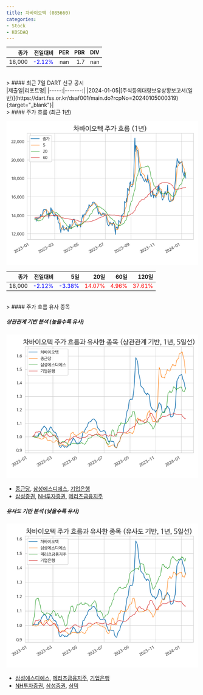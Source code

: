```yaml
---
title: 차바이오텍 (085660)
categories:
- Stock
- KOSDAQ
---
```


|종가|전일대비|PER|PBR|DIV|
|---:|-------:|--:|--:|--:|
|18,000|<span style="color: blue">-2.12%</span>|nan|1.7|nan|

<!-- more -->

<br>
> #### 최근 7일 DART 신규 공시

<br>
|제출일|리포트명|
|-----:|-------:|
|2024-01-05|[주식등의대량보유상황보고서(일반)](https://dart.fss.or.kr/dsaf001/main.do?rcpNo=20240105000319){:target="_blank"}|

<br>
> #### 주가 흐름 (최근 1년)

![085660](/assets/images/stock/085660.png)

|종가|전일대비|5일|20일|60일|120일|
|---:|-------:|--:|---:|---:|----:|
|18,000|<span style="color: blue">-2.12%</span>|<span style="color: blue">-3.38%</span>|<span style="color: red">14.07%</span>|<span style="color: red">4.96%</span>|<span style="color: red">37.61%</span>|

<br>
> #### 주가 흐름 유사 종목

##### 상관관계 기반 분석 (높을수록 유사)
![085660](/assets/images/stock/085660_corr.png)
- [종근당](/185750/), [삼성에스디에스](/018260/), [기업은행](/024110/)
- [삼성증권](/016360/), [NH투자증권](/005940/), [메리츠금융지주](/138040/)

##### 유사도 기반 분석 (낮을수록 유사)
![085660](/assets/images/stock/085660_sim.png)
- [삼성에스디에스](/018260/), [메리츠금융지주](/138040/), [기업은행](/024110/)
- [NH투자증권](/005940/), [삼성증권](/016360/), [심텍](/222800/)